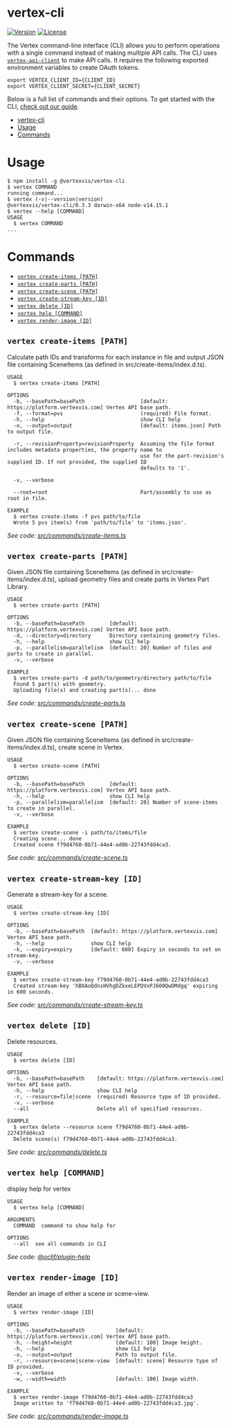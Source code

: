 # vertex-cli

[![Version](https://img.shields.io/npm/v/@vertexvis/vertex-cli.svg)](https://www.npmjs.com/package/@vertexvis/vertex-cli)
[![License](https://img.shields.io/npm/l/@vertexvis/vertex-cli.svg)](https://github.com/Vertexvis/vertex-cli/blob/master/LICENSE)

The Vertex command-line interface (CLI) allows you to perform operations with a single command instead of making multiple API calls. The CLI uses [`vertex-api-client`](https://github.com/vertexvis/vertex-api-client-ts) to make API calls. It requires the following exported environment variables to create OAuth tokens.

```shell
export VERTEX_CLIENT_ID={CLIENT_ID}
export VERTEX_CLIENT_SECRET={CLIENT_SECRET}
```

Below is a full list of commands and their options. To get started with the CLI, [check out our guide](https://developer.vertexvis.com/docs/guides/cli-getting-started).

<!-- toc -->
* [vertex-cli](#vertex-cli)
* [Usage](#usage)
* [Commands](#commands)
<!-- tocstop -->

# Usage

<!-- usage -->
```sh-session
$ npm install -g @vertexvis/vertex-cli
$ vertex COMMAND
running command...
$ vertex (-v|--version|version)
@vertexvis/vertex-cli/0.3.3 darwin-x64 node-v14.15.1
$ vertex --help [COMMAND]
USAGE
  $ vertex COMMAND
...
```
<!-- usagestop -->

# Commands

<!-- commands -->
* [`vertex create-items [PATH]`](#vertex-create-items-path)
* [`vertex create-parts [PATH]`](#vertex-create-parts-path)
* [`vertex create-scene [PATH]`](#vertex-create-scene-path)
* [`vertex create-stream-key [ID]`](#vertex-create-stream-key-id)
* [`vertex delete [ID]`](#vertex-delete-id)
* [`vertex help [COMMAND]`](#vertex-help-command)
* [`vertex render-image [ID]`](#vertex-render-image-id)

## `vertex create-items [PATH]`

Calculate path IDs and transforms for each instance in file and output JSON file containing SceneItems (as defined in src/create-items/index.d.ts).

```
USAGE
  $ vertex create-items [PATH]

OPTIONS
  -b, --basePath=basePath                  [default: https://platform.vertexvis.com] Vertex API base path.
  -f, --format=pvs                         (required) File format.
  -h, --help                               show CLI help
  -o, --output=output                      [default: items.json] Path to output file.

  -r, --revisionProperty=revisionProperty  Assuming the file format includes metadata properties, the property name to
                                           use for the part-revision's supplied ID. If not provided, the supplied ID
                                           defaults to '1'.

  -v, --verbose

  --root=root                              Part/assembly to use as root in file.

EXAMPLE
  $ vertex create-items -f pvs path/to/file
  Wrote 5 pvs item(s) from 'path/to/file' to 'items.json'.
```

_See code: [src/commands/create-items.ts](https://github.com/Vertexvis/vertex-cli/blob/v0.3.3/src/commands/create-items.ts)_

## `vertex create-parts [PATH]`

Given JSON file containing SceneItems (as defined in src/create-items/index.d.ts), upload geometry files and create parts in Vertex Part Library.

```
USAGE
  $ vertex create-parts [PATH]

OPTIONS
  -b, --basePath=basePath        [default: https://platform.vertexvis.com] Vertex API base path.
  -d, --directory=directory      Directory containing geometry files.
  -h, --help                     show CLI help
  -p, --parallelism=parallelism  [default: 20] Number of files and parts to create in parallel.
  -v, --verbose

EXAMPLE
  $ vertex create-parts -d path/to/geometry/directory path/to/file
  Found 5 part(s) with geometry.
  Uploading file(s) and creating part(s)... done
```

_See code: [src/commands/create-parts.ts](https://github.com/Vertexvis/vertex-cli/blob/v0.3.3/src/commands/create-parts.ts)_

## `vertex create-scene [PATH]`

Given JSON file containing SceneItems (as defined in src/create-items/index.d.ts), create scene in Vertex.

```
USAGE
  $ vertex create-scene [PATH]

OPTIONS
  -b, --basePath=basePath        [default: https://platform.vertexvis.com] Vertex API base path.
  -h, --help                     show CLI help
  -p, --parallelism=parallelism  [default: 20] Number of scene-items to create in parallel.
  -v, --verbose

EXAMPLE
  $ vertex create-scene -i path/to/items/file
  Creating scene... done
  Created scene f79d4760-0b71-44e4-ad0b-22743fdd4ca3.
```

_See code: [src/commands/create-scene.ts](https://github.com/Vertexvis/vertex-cli/blob/v0.3.3/src/commands/create-scene.ts)_

## `vertex create-stream-key [ID]`

Generate a stream-key for a scene.

```
USAGE
  $ vertex create-stream-key [ID]

OPTIONS
  -b, --basePath=basePath  [default: https://platform.vertexvis.com] Vertex API base path.
  -h, --help               show CLI help
  -k, --expiry=expiry      [default: 600] Expiry in seconds to set on stream-key.
  -v, --verbose

EXAMPLE
  $ vertex create-stream-key f79d4760-0b71-44e4-ad0b-22743fdd4ca3
  Created stream-key 'hBXAoQdnsHVhgDZkxeLEPQVxPJ600QwDMdgq' expiring in 600 seconds.
```

_See code: [src/commands/create-stream-key.ts](https://github.com/Vertexvis/vertex-cli/blob/v0.3.3/src/commands/create-stream-key.ts)_

## `vertex delete [ID]`

Delete resources.

```
USAGE
  $ vertex delete [ID]

OPTIONS
  -b, --basePath=basePath    [default: https://platform.vertexvis.com] Vertex API base path.
  -h, --help                 show CLI help
  -r, --resource=file|scene  (required) Resource type of ID provided.
  -v, --verbose
  --all                      Delete all of specified resources.

EXAMPLE
  $ vertex delete --resource scene f79d4760-0b71-44e4-ad0b-22743fdd4ca3
  Delete scene(s) f79d4760-0b71-44e4-ad0b-22743fdd4ca3.
```

_See code: [src/commands/delete.ts](https://github.com/Vertexvis/vertex-cli/blob/v0.3.3/src/commands/delete.ts)_

## `vertex help [COMMAND]`

display help for vertex

```
USAGE
  $ vertex help [COMMAND]

ARGUMENTS
  COMMAND  command to show help for

OPTIONS
  --all  see all commands in CLI
```

_See code: [@oclif/plugin-help](https://github.com/oclif/plugin-help/blob/v3.2.1/src/commands/help.ts)_

## `vertex render-image [ID]`

Render an image of either a scene or scene-view.

```
USAGE
  $ vertex render-image [ID]

OPTIONS
  -b, --basePath=basePath          [default: https://platform.vertexvis.com] Vertex API base path.
  -h, --height=height              [default: 100] Image height.
  -h, --help                       show CLI help
  -o, --output=output              Path to output file.
  -r, --resource=scene|scene-view  [default: scene] Resource type of ID provided.
  -v, --verbose
  -w, --width=width                [default: 100] Image width.

EXAMPLE
  $ vertex render-image f79d4760-0b71-44e4-ad0b-22743fdd4ca3
  Image written to 'f79d4760-0b71-44e4-ad0b-22743fdd4ca3.jpg'.
```

_See code: [src/commands/render-image.ts](https://github.com/Vertexvis/vertex-cli/blob/v0.3.3/src/commands/render-image.ts)_
<!-- commandsstop -->
